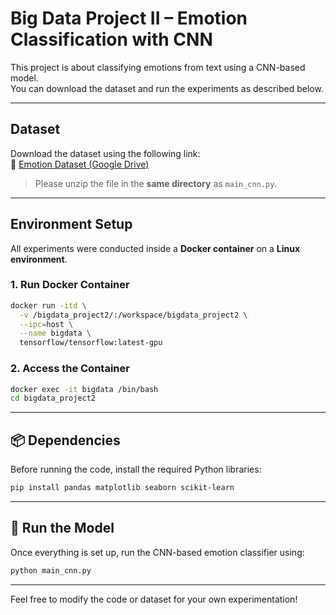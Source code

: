# Big Data Project II – Emotion Classification with CNN

This project is about classifying emotions from text using a CNN-based model.  
You can download the dataset and run the experiments as described below.

---

## Dataset

Download the dataset using the following link:  
🔗 [Emotion Dataset (Google Drive)](https://drive.google.com/file/d/19QW_oHzMBhGOqbCIirahrduUgc4BxjRX/view?usp=drive_link)

> Please unzip the file in the **same directory** as `main_cnn.py`.

---

## Environment Setup

All experiments were conducted inside a **Docker container** on a **Linux environment**.

### 1. Run Docker Container

```bash
docker run -itd \
  -v /bigdata_project2/:/workspace/bigdata_project2 \
  --ipc=host \
  --name bigdata \
  tensorflow/tensorflow:latest-gpu
```

### 2. Access the Container

```bash
docker exec -it bigdata /bin/bash
cd bigdata_project2
```

---

## 📦 Dependencies

Before running the code, install the required Python libraries:

```bash
pip install pandas matplotlib seaborn scikit-learn
```

---

## 🚀 Run the Model

Once everything is set up, run the CNN-based emotion classifier using:

```bash
python main_cnn.py
```

---

Feel free to modify the code or dataset for your own experimentation!
